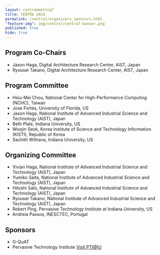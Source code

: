 ```yaml
---
layout: centrameeting7
title: CENTRA 2024
permalink: /centra7/organizers_sponsors.html
"feature-img": img/centra7/centra7-banner.png
published: true
hide: true
---
```


## Program Co-Chairs
- Jason Haga, Digital Architecture Research Center, AIST, Japan
- Ryousei Takano, Digital Architecture Research Center, AIST, Japan

## Program Committee
- Hsiu-Mei Chou, National Center for High-Performance Computing (NCHC), Taiwan
- Jose Fortes, University of Florida, US
- Jason Haga, National Institute of Advanced Industrial Science and Technology (AIST), Japan
- Beth Plale, Indiana University, US
- Woojin Seok, Korea Institute of Science and Technology Information (KISTI), Republic of Korea
- Sachith Withana, Indiana University, US

## Organizing Committee
-	Vivian Haga, National Institute of Advanced Industrial Science and Technology (AIST), Japan
-	Yumiko Saita, National Institute of Advanced Industrial Science and Technology (AIST), Japan
-	Hitoshi Sato, National Institute of Advanced Industrial Science and Technology (AIST), Japan
-	Ryousei Takano, National Institute of Advanced Industrial Science and Technology (AIST), Japan
-	Robert Ping, Pervasive Technology Institute at Indiana University, US
-	Andreia Passos, INESCTEC, Portugal
  
## Sponsors
-	G-QuAT
-	Pervasive Technology Institute [Visit PTI@IU](https://pti.iu.edu)

<!--## Contact-->

